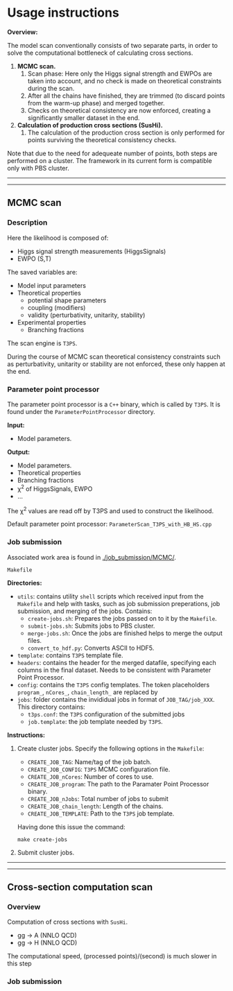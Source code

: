 # Usage instructions


**Overview:**

The model scan conventionally consists of two separate parts, in order to solve the computational
bottleneck of calculating cross sections.

1. **MCMC scan.**
    1. Scan phase: Here only the Higgs signal strength and EWPOs are taken into account, and no check
    is made on theoretical constraints during the scan. 
    2. After all the chains have finished, they are trimmed (to discard points from the warm-up phase) and merged together.
    3. Checks on theoretical consistency are now enforced, creating a significantly smaller dataset in the end.
2. **Calculation of production cross sections (SusHi).**
    1. The calculation of the production cross section is only performed for points surviving the theoretical consistency checks.

Note that due to the need for adequeate number of points, both steps are performed on a cluster.
The framework in its current form is compatible only with PBS cluster.

------------------------------------------------------------------------------------------------
------------------------------------------------------------------------------------------------


## MCMC scan

### Description 

Here the likelihood is composed of:
- Higgs signal strength measurements (HiggsSignals)
- EWPO (S,T)

The saved variables are:
- Model input parameters
- Theoretical properties
    - potential shape parameters
    - coupling (modifiers)
    - validity (perturbativity, unitarity, stability)
- Experimental properties
    - Branching fractions

The scan engine is `T3PS`.

During the course of MCMC scan theoretical consistency constraints such as perturbativity, unitarity
or stability are not enforced, these only happen at the end. 


### Parameter point processor

The parameter point processor is a `C++` binary, which is called by `T3PS`.
It is found under the `ParameterPointProcessor` directory.

**Input:**
- Model parameters. 

**Output:**
- Model parameters. 
- Theoretical properties
- Branching fractions
- &chi;<sup>2</sup> of HiggsSignals, EWPO
- ...

The &chi;<sup>2</sup> values are read off by T3PS and used to construct the likelihood.

Default parameter point processor:
`ParameterScan_T3PS_with_HB_HS.cpp`

### Job submission

Associated work area is found in [./job_submission/MCMC/](../job_submission/MCMC/).

`Makefile`

**Directories:**
- `utils`: contains utility `shell` scripts which received input from the `Makefile` and help with
    tasks, such as job submission preperations, job submission, and merging of the jobs.
    Contains:
    - `create-jobs.sh`: Prepares the jobs passed on to it by the `Makefile`.
    - `submit-jobs.sh`: Submits jobs to PBS cluster.
    - `merge-jobs.sh`: Once the jobs are finished helps to merge the output files.
    - `convert_to_hdf.py`: Converts ASCII to HDF5.
- `template`: contains `T3PS` template file.
- `headers`: contains the header for the merged datafile, specifying each columns in the final
    dataset. Needs to be consistent with Parameter Point Processor.
- `config`: contains the `T3PS` config templates. The token placeholders `program_`, `nCores_`,
    `chain_length_` are replaced by 
- `jobs`: folder contains the invididual jobs in format of `JOB_TAG/job_XXX`. This directory contains:
    - `t3ps.conf`: the `T3PS` configuration of the submitted jobs
    - `job.template`: the job template needed by `T3PS`.


**Instructions:**
1. Create cluster jobs.
    Specify the following options in the `Makefile`:
    - `CREATE_JOB_TAG`: Name/tag of the job batch.
    - `CREATE_JOB_CONFIG`: `T3PS` MCMC configuration file.
    - `CREATE_JOB_nCores`: Number of cores to use.
    - `CREATE_JOB_program`: The path to the Paramater Point Processor binary.
    - `CREATE_JOB_nJobs`: Total number of jobs to submit
    - `CREATE_JOB_chain_length`: Length of the chains.
    - `CREATE_JOB_TEMPLATE`: Path to the `T3PS` job template.
    
    Having done this issue the command:
    ~~~~
    make create-jobs
    ~~~~

2. Submit cluster jobs.
    


------------------------------------------------------------------------------------------------
------------------------------------------------------------------------------------------------

## Cross-section computation scan


### Overview

Computation of cross sections with `SusHi`.
- gg -> A (NNLO QCD)
- gg -> H (NNLO QCD)

The computational speed, (processed points)/(second) is much slower in this step



### Job submission

